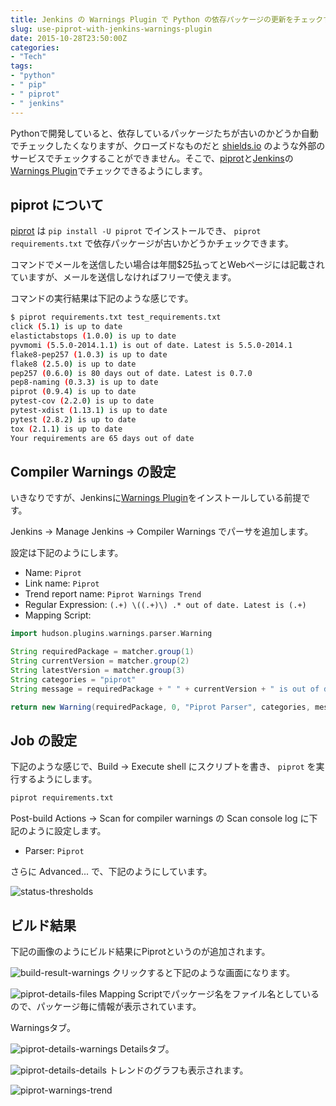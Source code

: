 ```yaml
---
title: Jenkins の Warnings Plugin で Python の依存パッケージの更新をチェックする
slug: use-piprot-with-jenkins-warnings-plugin
date: 2015-10-28T23:50:00Z
categories: 
- "Tech"
tags: 
- "python"
- " pip"
- " piprot"
- " jenkins"
---
```




Pythonで開発していると、依存しているパッケージたちが古いのかどうか自動でチェックしたくなりますが、クローズドなものだと [shields.io][0] のような外部のサービスでチェックすることができません。そこで、[piprot][1]と[Jenkins][2]の[Warnings Plugin][3]でチェックできるようにします。

 [0]: http://shields.io/
 [1]: https://piprot.io/
 [2]: https://jenkins-ci.org/
 [3]: https://wiki.jenkins-ci.org/display/JENKINS/Warnings+Plugin

## piprot について

[piprot][1] は `pip install -U piprot` でインストールでき、 `piprot requirements.txt` で依存パッケージが古いかどうかチェックできます。

コマンドでメールを送信したい場合は年間$25払ってとWebページには記載されていますが、メールを送信しなければフリーで使えます。

コマンドの実行結果は下記のような感じです。

```bash
$ piprot requirements.txt test_requirements.txt 
click (5.1) is up to date
elastictabstops (1.0.0) is up to date
pyvmomi (5.5.0-2014.1.1) is out of date. Latest is 5.5.0-2014.1
flake8-pep257 (1.0.3) is up to date
flake8 (2.5.0) is up to date
pep257 (0.6.0) is 80 days out of date. Latest is 0.7.0
pep8-naming (0.3.3) is up to date
piprot (0.9.4) is up to date
pytest-cov (2.2.0) is up to date
pytest-xdist (1.13.1) is up to date
pytest (2.8.2) is up to date
tox (2.1.1) is up to date
Your requirements are 65 days out of date
```

## Compiler Warnings の設定

いきなりですが、Jenkinsに[Warnings Plugin][3]をインストールしている前提です。

Jenkins -> Manage Jenkins -> Compiler Warnings でパーサを追加します。

設定は下記のようにします。

* Name: `Piprot`
* Link name: `Piprot`
* Trend report name: `Piprot Warnings Trend`
* Regular Expression: `(.+) \((.+)\) .* out of date. Latest is (.+)`
* Mapping Script:

```groovy
import hudson.plugins.warnings.parser.Warning

String requiredPackage = matcher.group(1)
String currentVersion = matcher.group(2)
String latestVersion = matcher.group(3)
String categories = "piprot"
String message = requiredPackage + " " + currentVersion + " is out of date. Latest is " + latestVersion

return new Warning(requiredPackage, 0, "Piprot Parser", categories, message)
```

## Job の設定

下記のような感じで、Build -> Execute shell にスクリプトを書き、 `piprot` を実行するようにします。

```bash
piprot requirements.txt
```

Post-build Actions -> Scan for compiler warnings の Scan console log に下記のように設定します。

* Parser: `Piprot`

さらに Advanced... で、下記のようにしています。

![status-thresholds](/images/20151028-status-thresholds.png)
## ビルド結果

下記の画像のようにビルド結果にPiprotというのが追加されます。

![build-result-warnings](/images/20151028-build-result-warnings.png)
クリックすると下記のような画面になります。

![piprot-details-files](/images/20151028-piprot-details-files.png)
Mapping Scriptでパッケージ名をファイル名としているので、パッケージ毎に情報が表示されています。

Warningsタブ。

![piprot-details-warnings](/images/20151028-piprot-details-warnings.png)
Detailsタブ。

![piprot-details-details](/images/20151028-piprot-details-details.png)
トレンドのグラフも表示されます。

![piprot-warnings-trend](/images/20151028-piprot-warnings-trend.png)